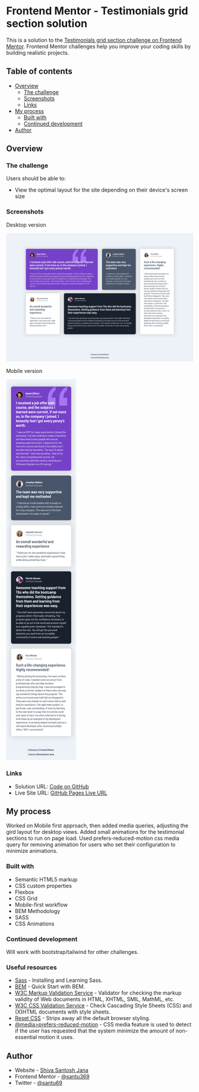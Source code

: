 # Frontend Mentor - Testimonials grid section solution

This is a solution to the [Testimonials grid section challenge on Frontend Mentor](https://www.frontendmentor.io/challenges/testimonials-grid-section-Nnw6J7Un7). Frontend Mentor challenges help you improve your coding skills by building realistic projects.

## Table of contents

- [Overview](#overview)
  - [The challenge](#the-challenge)
  - [Screenshots](#screenshots)
  - [Links](#links)
- [My process](#my-process)
  - [Built with](#built-with)
  - [Continued development](#continued-development)
- [Author](#author)

## Overview

### The challenge

Users should be able to:

- View the optimal layout for the site depending on their device's screen size

### Screenshots

Desktop version

![desktop version](./screenshots/desktop-version.png)

Mobile version

![mobile version](./screenshots/mobile-version.png)

### Links

- Solution URL: [Code on GitHub](https://github.com/santu369/frontendmentor-huddle-landing-page-with-single-introductory-section)
- Live Site URL: [GitHub Pages Live URL](https://santu369.github.io/frontendmentor-huddle-landing-page-with-single-introductory-section)

## My process

Worked on Mobile first approach, then added media queries, adjusting the gird layout for desktop views.
Added small animations for the testimonial sections to run on page load. Used prefers-reduced-motion css media query for removing animation for users who set their configuration to minimize animations.

### Built with

- Semantic HTML5 markup
- CSS custom properties
- Flexbox
- CSS Grid
- Mobile-first workflow
- BEM Methodology
- SASS
- CSS Animations

### Continued development

Will work with bootstrap/tailwind for other challenges.

### Useful resources

- [Sass](https://sass-lang.com/) - Installing and Learning Sass.
- [BEM](https://en.bem.info/methodology/quick-start/) - Quick Start with BEM.
- [W3C Markup Validation Service](https://validator.w3.org/) - Validator for checking the markup validity of Web documents in HTML, XHTML, SMIL, MathML, etc.
- [W3C CSS Validation Service](https://jigsaw.w3.org/css-validator/) - Check Cascading Style Sheets (CSS) and (X)HTML documents with style sheets.
- [Reset CSS](https://meyerweb.com/eric/tools/css/reset/) - Strips away all the default browser styling.
- [@media>prefers-reduced-motion](https://developer.mozilla.org/en-US/docs/Web/CSS/@media/prefers-reduced-motion) - CSS media feature is used to detect if the user has requested that the system minimize the amount of non-essential motion it uses.

## Author

- Website - [Shiva Santosh Jana](https://santu369.github.io/FreeCodeCamp-PersonalPortfolioWebpage)
- Frontend Mentor - [@santu369](https://www.frontendmentor.io/profile/santu369)
- Twitter - [@santu69](https://www.twitter.com/santu69)
